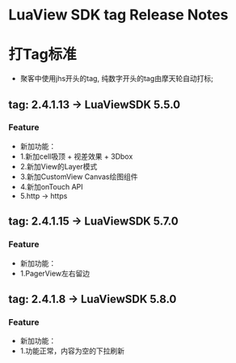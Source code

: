 # LuaView SDK tag Release Notes

# 打Tag标准
* 聚客中使用jhs开头的tag, 纯数字开头的tag由摩天轮自动打标;



## tag: 2.4.1.13 -> LuaViewSDK 5.5.0
### Feature
* 新加功能：
* 1.新加cell吸顶 + 视差效果 + 3Dbox
* 2.新加View的Layer模式
* 3.新加CustomView Canvas绘图组件
* 4.新加onTouch API
* 5.http -> https



## tag: 2.4.1.15 -> LuaViewSDK 5.7.0
### Feature
* 新加功能：
* 1.PagerView左右留边



## tag: 2.4.1.8 -> LuaViewSDK 5.8.0
### Feature
* 新加功能：
* 1.功能正常，内容为空的下拉刷新












